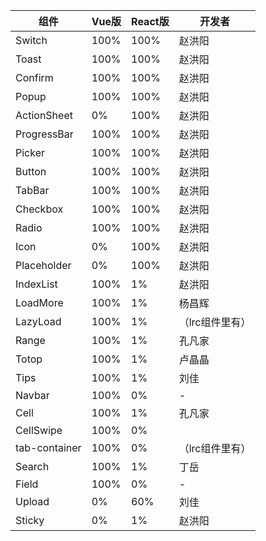 | 组件       |   Vue版  | React版    | 开发者
| --------- | -------- | --------- | --------
| Switch    |    100%  |   100%    | 赵洪阳
| Toast     |    100%  |   100%    | 赵洪阳
| Confirm   |    100%  |   100%    | 赵洪阳
| Popup     |    100%  |   100%    | 赵洪阳
| ActionSheet | 0%  | 100%  |  赵洪阳
| ProgressBar | 100% | 100% |  赵洪阳
| Picker | 100% | 100% |  赵洪阳
| Button | 100% | 100% |  赵洪阳
| TabBar | 100% | 100% |  赵洪阳
| Checkbox | 100% | 100%  |  赵洪阳
| Radio | 100% | 100% |  赵洪阳
| Icon | 0% | 100% |  赵洪阳
| Placeholder | 0% | 100% |  赵洪阳
| IndexList | 100%  | 1% | 赵洪阳
| LoadMore | 100%  | 1%  | 杨昌辉
| LazyLoad | 100%  | 1%  | （lrc组件里有）
| Range | 100%  | 1%  | 孔凡家
| Totop | 100%  | 1%  | 卢晶晶
| Tips | 100%  | 1% | 刘佳
| Navbar | 100%  | 0%  | -
| Cell | 100%  | 1% | 孔凡家
| CellSwipe | 100%  | 0% | 
| tab-container | 100%  | 0%  | （lrc组件里有）
| Search | 100%  | 1% | 丁岳
| Field | 100%  | 0%  | -
| Upload | 0%  | 60%  | 刘佳
| Sticky  | 0%  | 1%  | 赵洪阳




